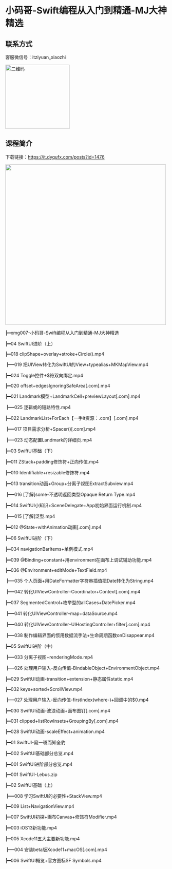 # 小码哥-Swift编程从入门到精通-MJ大神精选

## 联系方式

客服微信号：itziyuan_xiaozhi

<img src="https://ziyuanyun.oss-cn-guangzhou.aliyuncs.com/common/20240614073449/666b82192834a.jpg" width="200" height="200" alt="二维码">

## 课程简介

下载链接：https://it.dyqufx.com/posts?id=1476

<img src="https://ziyuanyun.oss-cn-guangzhou.aliyuncs.com/yun/20240515153944/664466c0aa802.jpg" width="500" alt="">

  ┣━xmg007-小码哥-Swift编程从入门到精通-MJ大神精选

 ┣━04 SwiftUI进阶（上）

 ┣━018 clipShape+overlay+stroke+Circle().mp4

 ┣━019 把UIView转化为SwiftUI的View+typealias+MKMapView.mp4

 ┣━024 Toggle控件+$符双向绑定.mp4

 ┣━020 offset+edgesIgnoringSafeArea[.com].mp4

 ┣━021 Landmark模型+LandmarkCell+previewLayout[.com].mp4

 ┣━025 逻辑或的短路特性.mp4

 ┣━022 LandmarkList+ForEach【一手it资源：.com】[.com].mp4

 ┣━017 项目需求分析+Spacer()[.com].mp4

 ┣━023 动态配置Landmark的详细页.mp4

 ┣━03 SwiftUI基础（下）

 ┣━011 ZStack+padding修饰符+正向传值.mp4

 ┣━010 Identifiable+resizable修饰符.mp4

 ┣━013 transition动画+Group+分离子视图ExtractSubview.mp4

 ┣━016 [了解]some-不透明返回类型Opaque Return Type.mp4

 ┣━014 SwiftUI小知识+SceneDelegate+App初始界面运行机制.mp4

 ┣━015 [了解]泛型.mp4

 ┣━012 @State+withAnimation动画[.com].mp4

 ┣━06 SwiftUI进阶（下）

 ┣━034 navigationBarItems+单例模式.mp4

 ┣━039 @Binding+constant+用environment在画布上调试辅助功能.mp4

 ┣━036 @Environment+editMode+TextField.mp4

 ┣━035 个人页面+用DateFormatter字符串插值把Date转化为String.mp4

 ┣━042 转化UIViewController&#8211;Coordinator+Context[.com].mp4

 ┣━037 SegmentedControl+枚举型的allCases+DatePicker.mp4

 ┣━041 转化UIViewController&#8211;map+dataSource.mp4

 ┣━040 转化UIViewController&#8211;UIHostingController+filter[.com].mp4

 ┣━038 制作编辑界面的惯用数据流手法+生命周期函数onDisappear.mp4

 ┣━05 SwiftUI进阶（中）

 ┣━033 分离子视图+renderingMode.mp4

 ┣━026 处理用户输入-反向传值-BindableObject+EnvironmentObject.mp4

 ┣━029 SwiftUI动画-transition+extension+静态属性static.mp4

 ┣━032 keys+sorted+ScrollView.mp4

 ┣━027 处理用户输入-反向传值-firstIndex(where-)+回调中的$0.mp4

 ┣━030 SwiftUI动画-波浪动画+画布图钉[.com].mp4

 ┣━031 clipped+listRowInsets+GroupingBy[.com].mp4

 ┣━028 SwiftUI动画-scaleEffect+animation.mp4

 ┣━01 SwiftUI-窥一斑而知全豹

 ┣━002 SwiftUI基础部分总览.mp4

 ┣━001 SwiftUI进阶部分总览.mp4

 ┣━001 SwiftUI-Lebus.zip

 ┣━02 SwiftUI基础（上）

 ┣━008 学习SwiftUI的必要性+StackView.mp4

 ┣━009 List+NavigationView.mp4

 ┣━007 SwiftUI初探+画布Canvas+修饰符Modifier.mp4

 ┣━003 iOS13新功能.mp4

 ┣━005 Xcode11五大主要新功能.mp4

 ┣━004 安装beta版Xcode11+macOS[.com].mp4

 ┣━006 SwiftUI概览+官方图标SF Symbols.mp4

  